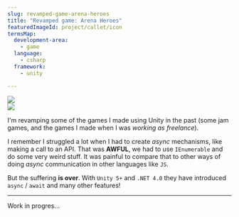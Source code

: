 ```yaml
---
slug: revamped-game-arena-heroes
title: "Revamped game: Arena Heroes"
featuredImageId: project/callet/icon
termsMap:
  development-area:
    - game
  language:
    - csharp
  framework:
    - unity

---
```


<div class="flex">
  <div class="flex-1">
    <RouterLink class="text-center" to="/project/game/callet"><img src="project/callet/icon" /></RouterLink>
  </div>
  <div class="flex-1">
    <RouterLink class="text-center" to="/project/game/ivy"><img src="project/ivy/icon" /></RouterLink>
  </div>
</div>

I'm revamping some of the games I made using Unity in the past (some jam games, and the games I made when I was _working as freelance_).


I remember I struggled a lot when I had to create _async_ mechanisms, like making a call to an API. That was **AWFUL**, we had to use `IEnumerable` and do some very weird stuff. It was painful to compare that to other ways of doing _async_ communication  in other languages like `JS`.

But the suffering **is over**. With `Unity 5+` and `.NET 4.0` they have introduced `async` / `await` and many other features!

---

Work in progres...